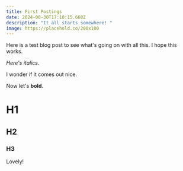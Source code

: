 ```yaml
---
title: First Postings
date: 2024-08-30T17:10:15.660Z
description: "It all starts somewhere! "
image: https://placehold.co/200x100
---
```

Here is a test blog post to see what's going on with all this. I hope this works. 

*Here's italics.* 

I wonder if it comes out nice. 

Now let's **bold**. 

# H1

## H2

### H3

Lovely!